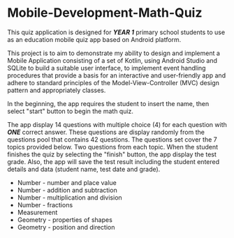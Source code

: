 # Mobile-Development-Math-Quiz
This quiz application is designed for **_YEAR 1_** primary school students to use as an education mobile quiz app based on Android platform.

This project is to aim to demonstrate my ability to design and implement a Mobile Application consisting
of a set of Kotlin, using Android Studio and SQLite to build a suitable user interface, to implement
event handling procedures that provide a basis for an interactive and user-friendly app and adhere to
standard principles of the Model-View-Controller (MVC) design pattern and appropriately classes.

In the beginning, the app requires the student to insert the name, then select "start" button to begin
the math quiz.

The app display 14 questions with multiple choice (4) for each question with **_ONE_** correct answer. These
questions are display randomly from the questions pool that contains 42 questions. The questions set
cover the 7 topics provided below. Two questions from each topic. When the student finishes the quiz by
selecting the "finish" button, the app display the test grade. Also, the app will save the test result
including the student entered details and data (student name, test date and grade).

* Number - number and place value
* Number - addition and subtraction
* Number - multiplication and division
* Number - fractions
* Measurement
* Geometry - properties of shapes
* Geometry - position and direction
